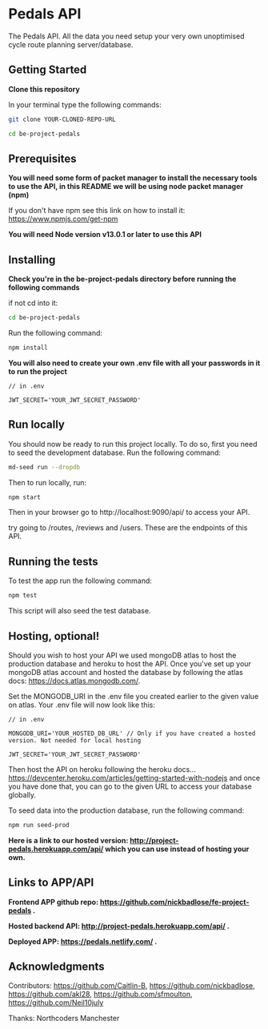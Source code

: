 # Pedals API

The Pedals API. All the data you need setup your very own unoptimised cycle route planning server/database.

## Getting Started

**Clone this repository**

In your terminal type the following commands:

```bash
git clone YOUR-CLONED-REPO-URL

cd be-project-pedals
```

## Prerequisites

**You will need some form of packet manager to install the necessary tools to use the API, in this README we will be using node packet manager (npm)**

If you don't have npm see this link on how to install it: https://www.npmjs.com/get-npm

**You will need Node version v13.0.1 or later to use this API**

## Installing

**Check you're in the be-project-pedals directory before running the following commands**

if not cd into it:

```bash
cd be-project-pedals
```

Run the following command:

```bash
npm install
```

**You will also need to create your own .env file with all your passwords in it to run the project**

```
// in .env

JWT_SECRET='YOUR_JWT_SECRET_PASSWORD'
```

## Run locally

You should now be ready to run this project locally. To do so, first you need to seed the development database. Run the following command:

```bash
md-seed run --dropdb
```

Then to run locally, run:

```bash
npm start
```

Then in your browser go to http://localhost:9090/api/ to access your API.

try going to /routes, /reviews and /users. These are the endpoints of this API.

## Running the tests

To test the app run the following command:

```bash
npm test
```

This script will also seed the test database.

## Hosting, optional!

Should you wish to host your API we used mongoDB atlas to host the production database and heroku to host the API. Once you've set up your mongoDB atlas account and hosted the database by following the atlas docs: https://docs.atlas.mongodb.com/.

Set the MONGODB_URI in the .env file you created earlier to the given value on atlas. Your .env file will now look like this:

```
// in .env

MONGODB_URI='YOUR_HOSTED_DB_URL' // Only if you have created a hosted version. Not needed for local hosting

JWT_SECRET='YOUR_JWT_SECRET_PASSWORD'
```

Then host the API on heroku following the heroku docs... https://devcenter.heroku.com/articles/getting-started-with-nodejs and once you have done that, you can go to the given URL to access your database globally.

To seed data into the production database, run the following command:

```bash
npm run seed-prod
```

**Here is a link to our hosted version: http://project-pedals.herokuapp.com/api/ which you can use instead of hosting your own.**

## Links to APP/API

**Frontend APP github repo: https://github.com/nickbadlose/fe-project-pedals .**

**Hosted backend API: http://project-pedals.herokuapp.com/api/ .**

**Deployed APP: https://pedals.netlify.com/ .**

## Acknowledgments

Contributors: https://github.com/Caitlin-B, https://github.com/nickbadlose, https://github.com/akl28, https://github.com/sfmoulton, https://github.com/Neil10july

Thanks: Northcoders Manchester
